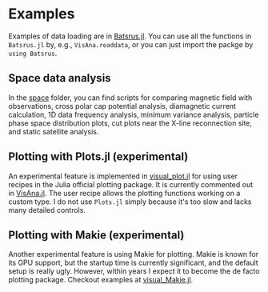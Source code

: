 # Examples

Examples of data loading are in [Batsrus.jl](https://henry2004y.github.io/Batsrus.jl/dev/man/examples/).
You can use all the functions in `Batsrus.jl` by, e.g., `VisAna.readdata`, or you can just import the packge by `using Batsrus`.

## Space data analysis

In the [space](../../../space) folder, you can find scripts for comparing magnetic field with observations, cross polar cap potential analysis, diamagnetic current calculation, 1D data frequency analysis, minimum variance analysis, particle phase space distribution plots, cut plots near the X-line reconnection site, and static satellite analysis.

## Plotting with Plots.jl (experimental)

An experimental feature is implemented in [visual_plot.jl](../../../src/visual.jl) for using user recipes in the Julia official plotting package.
It is currently commented out in [VisAna.jl](../../../src/VisAna.jl).
The user recipe allows the plotting functions working on a custom type.
I do not use `Plots.jl` simply because it's too slow and lacks many detailed controls.

## Plotting with Makie (experimental)

Another experimental feature is using Makie for plotting. Makie is known for its GPU support, but the startup time is currently significant, and the default setup is really ugly. However, within years I expect it to become the de facto plotting package. Checkout examples at [visual_Makie.jl](../../../src/visual_Makie.jl).



